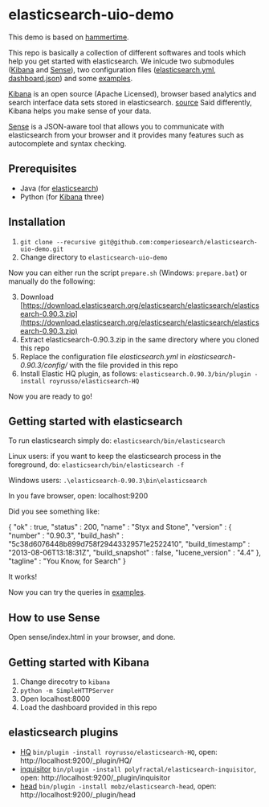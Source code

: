 elasticsearch-uio-demo
======================

This demo is based on [hammertime](https://github.com/s1monw/hammertime).

This repo is basically a collection of different softwares and tools which help you get started with elasticsearch.
We inlcude two submodules ([Kibana] and [Sense]), two configuration
files ([elasticsearch.yml](elasticsearch.yml), [dashboard.json](dashboard.json)) and some [examples](examples/).

[Kibana] is an open source (Apache Licensed), browser based  analytics
 and search interface data sets stored in
 elasticsearch. [source](https://github.com/elasticsearch/kibana)
Said differently, Kibana helps you make sense of your data.

[Sense] is a JSON-aware tool that allows you to communicate with
elasticsearch from your browser and it provides many features such as
autocomplete and syntax checking.

Prerequisites
--------------
* Java (for [elasticsearch])
* Python (for [Kibana] three)


Installation
--------------

1. ``git clone --recursive git@github.com:comperiosearch/elasticsearch-uio-demo.git``
2. Change directory to ``elasticsearch-uio-demo``

Now you can either run the script ``prepare.sh`` (Windows: ``prepare.bat``) or manually do the following:

3. Download [https://download.elasticsearch.org/elasticsearch/elasticsearch/elasticsearch-0.90.3.zip](https://download.elasticsearch.org/elasticsearch/elasticsearch/elasticsearch-0.90.3.zip)
4. Extract elasticsearch-0.90.3.zip in the same directory where you cloned this repo
5. Replace the configuration file *elasticsearch.yml* in *elasticsearch-0.90.3/config/* with the file provided in this repo
6. Install Elastic HQ plugin, as follows:
	``elasticsearch.0.90.3/bin/plugin -install royrusso/elasticsearch-HQ``

Now you are ready to go!


Getting started with elasticsearch
--------------

To run elasticsearch simply do:
   ``elasticsearch/bin/elasticsearch``

Linux users: if you want to keep the elasticsearch process in the
   foreground, do:
   ``elasticsearch/bin/elasticsearch -f``

Windows users: ``.\elasticsearch-0.90.3\bin\elasticsearch``

In you fave browser, open:
   localhost:9200 

Did you see something like:

{
  "ok" : true,
  "status" : 200,
  "name" : "Styx and Stone",
  "version" : {
    "number" : "0.90.3",
    "build_hash" : "5c38d6076448b899d758f29443329571e2522410",
    "build_timestamp" : "2013-08-06T13:18:31Z",
    "build_snapshot" : false,
    "lucene_version" : "4.4"
  },
  "tagline" : "You Know, for Search"
}

It works!

Now you can try the queries in [examples](examples/).


How to use Sense
-----------------
Open sense/index.html in your browser, and done.

Getting started with Kibana
--------------
1. Change direcotry to ``kibana``
2. ``python -m SimpleHTTPServer``
3. Open localhost:8000
4. Load the dashboard provided in this repo



elasticsearch plugins
--------------
* [HQ](https://github.com/royrusso/elasticsearch-HQ) ``bin/plugin -install royrusso/elasticsearch-HQ``, open: http://localhost:9200/_plugin/HQ/
* [inquisitor](https://github.com/polyfractal/elasticsearch-inquisitor) ``bin/plugin -install polyfractal/elasticsearch-inquisitor``, open: http://localhost:9200/_plugin/inquisitor
* [head](https://github.com/mobz/elasticsearch-head) ``bin/plugin -install mobz/elasticsearch-head``, open: http://localhost:9200/_plugin/head

[elasticsearch]: http://www.elasticsearch.org/
[Kibana]: http://www.elasticsearch.org/overview/kibana/
[Sense]: https://github.com/bleskes/sense/
